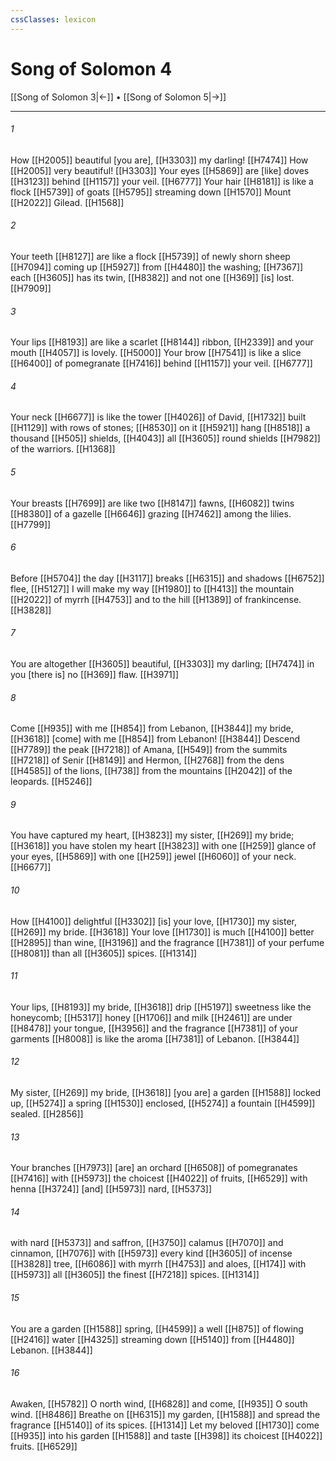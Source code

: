 ```yaml
---
cssClasses: lexicon
---
```


# Song of Solomon 4

[[Song of Solomon 3|←]] • [[Song of Solomon 5|→]]

---

###### 1
How [[H2005]] beautiful [you are], [[H3303]] my darling! [[H7474]] How [[H2005]] very beautiful! [[H3303]] Your eyes [[H5869]] are [like] doves [[H3123]] behind [[H1157]] your veil. [[H6777]] Your hair [[H8181]] is like a flock [[H5739]] of goats [[H5795]] streaming down [[H1570]] Mount [[H2022]] Gilead. [[H1568]]

###### 2
Your teeth [[H8127]] are like a flock [[H5739]] of newly shorn sheep [[H7094]] coming up [[H5927]] from [[H4480]] the washing; [[H7367]] each [[H3605]] has its twin, [[H8382]] and not one [[H369]] [is] lost. [[H7909]]

###### 3
Your lips [[H8193]] are like a scarlet [[H8144]] ribbon, [[H2339]] and your mouth [[H4057]] is lovely. [[H5000]] Your brow [[H7541]] is like a slice [[H6400]] of pomegranate [[H7416]] behind [[H1157]] your veil. [[H6777]]

###### 4
Your neck [[H6677]] is like the tower [[H4026]] of David, [[H1732]] built [[H1129]] with rows of stones; [[H8530]] on it [[H5921]] hang [[H8518]] a thousand [[H505]] shields, [[H4043]] all [[H3605]] round shields [[H7982]] of the warriors. [[H1368]]

###### 5
Your breasts [[H7699]] are like two [[H8147]] fawns, [[H6082]] twins [[H8380]] of a gazelle [[H6646]] grazing [[H7462]] among the lilies. [[H7799]]

###### 6
Before [[H5704]] the day [[H3117]] breaks [[H6315]] and shadows [[H6752]] flee, [[H5127]] I will make my way [[H1980]] to [[H413]] the mountain [[H2022]] of myrrh [[H4753]] and to the hill [[H1389]] of frankincense. [[H3828]]

###### 7
You are altogether [[H3605]] beautiful, [[H3303]] my darling; [[H7474]] in  you  [there is] no [[H369]] flaw. [[H3971]]

###### 8
Come [[H935]] with me [[H854]] from Lebanon, [[H3844]] my bride, [[H3618]] [come] with me [[H854]] from Lebanon! [[H3844]] Descend [[H7789]] the peak [[H7218]] of Amana, [[H549]] from the summits [[H7218]] of Senir [[H8149]] and Hermon, [[H2768]] from the dens [[H4585]] of the lions, [[H738]] from the mountains [[H2042]] of the leopards. [[H5246]]

###### 9
You have captured my heart, [[H3823]] my sister, [[H269]] my bride; [[H3618]] you have stolen my heart [[H3823]] with one [[H259]] glance of your eyes, [[H5869]] with one [[H259]] jewel [[H6060]] of your neck. [[H6677]]

###### 10
How [[H4100]] delightful [[H3302]] [is] your love, [[H1730]] my sister, [[H269]] my bride. [[H3618]] Your love [[H1730]] is much [[H4100]] better [[H2895]] than wine, [[H3196]] and the fragrance [[H7381]] of your perfume [[H8081]] than all [[H3605]] spices. [[H1314]]

###### 11
Your lips, [[H8193]] my bride, [[H3618]] drip [[H5197]] sweetness like the honeycomb; [[H5317]] honey [[H1706]] and milk [[H2461]] are under [[H8478]] your tongue, [[H3956]] and the fragrance [[H7381]] of your garments [[H8008]] is like the aroma [[H7381]] of Lebanon. [[H3844]]

###### 12
My sister, [[H269]] my bride, [[H3618]] [you are] a garden [[H1588]] locked up, [[H5274]] a spring [[H1530]] enclosed, [[H5274]] a fountain [[H4599]] sealed. [[H2856]]

###### 13
Your branches [[H7973]] [are] an orchard [[H6508]] of pomegranates [[H7416]] with [[H5973]] the choicest [[H4022]] of fruits, [[H6529]] with henna [[H3724]] [and] [[H5973]] nard, [[H5373]]

###### 14
with nard [[H5373]] and saffron, [[H3750]] calamus [[H7070]] and cinnamon, [[H7076]] with [[H5973]] every kind [[H3605]] of incense [[H3828]] tree, [[H6086]] with myrrh [[H4753]] and aloes, [[H174]] with [[H5973]] all [[H3605]] the finest [[H7218]] spices. [[H1314]]

###### 15
You are a garden [[H1588]] spring, [[H4599]] a well [[H875]] of flowing [[H2416]] water [[H4325]] streaming down [[H5140]] from [[H4480]] Lebanon. [[H3844]]

###### 16
Awaken, [[H5782]] O north wind, [[H6828]] and come, [[H935]] O south wind. [[H8486]] Breathe on [[H6315]] my garden, [[H1588]] and spread the fragrance [[H5140]] of its spices. [[H1314]] Let my beloved [[H1730]] come [[H935]] into his garden [[H1588]] and taste [[H398]] its choicest [[H4022]] fruits. [[H6529]]

